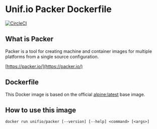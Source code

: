 # Unif.io Packer Dockerfile
[![CircleCI](https://circleci.com/gh/unifio/dockerfile-packer.svg?style=svg)](https://circleci.com/gh/unifio/dockerfile-packer)

## What is Packer

Packer is a tool for creating machine and container images for multiple platforms from a single source configuration.

[https://packer.io/](https://packer.io/)

## Dockerfile

This Docker image is based on the official [alpine:latest](https://hub.docker.com/_/alpine/) base image.

## How to use this image

```
docker run unifio/packer [--version] [--help] <command> [<args>]

```
